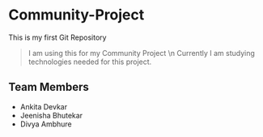 # Community-Project
This is my first Git Repository
>I am using this for my Community Project
>\n Currently I am studying technologies needed for this project.

## Team Members 
- Ankita Devkar
- Jeenisha Bhutekar
- Divya Ambhure
